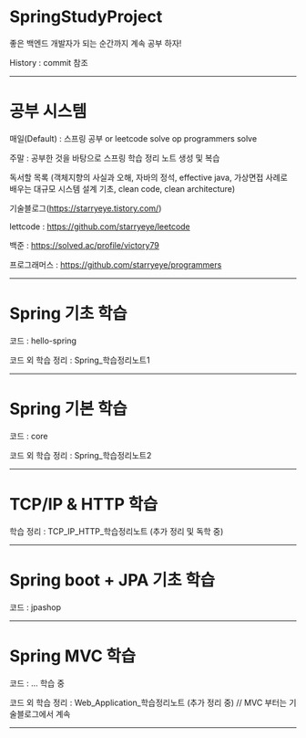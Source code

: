 # SpringStudyProject

좋은 백엔드 개발자가 되는 순간까지 계속 공부 하자!

History : commit 참조

---

# 공부 시스템

매일(Default) : 스프링 공부 or leetcode solve op programmers solve

주말 : 공부한 것을 바탕으로 스프링 학습 정리 노트 생성 및 복습 

독서할 목록 
(객체지향의 사실과 오해, 자바의 정석, effective java, 가상면접 사례로 배우는 대규모 시스템 설계 기초, clean code, clean architecture)

기술블로그(https://starryeye.tistory.com/)

lettcode : https://github.com/starryeye/leetcode

백준 : https://solved.ac/profile/victory79

프로그래머스 : https://github.com/starryeye/programmers

---

# Spring 기초 학습

코드 : hello-spring

코드 외 학습 정리 : Spring_학습정리노트1

---

# Spring 기본 학습

코드 : core

코드 외 학습 정리 : Spring_학습정리노트2

---

# TCP/IP & HTTP 학습 

학습 정리 : TCP_IP_HTTP_학습정리노트 (추가 정리 및 독학 중)

---

# Spring boot + JPA 기초 학습

코드 : jpashop

---

# Spring MVC 학습 

코드 : ... 학습 중

코드 외 학습 정리 : Web_Application_학습정리노트 (추가 정리 중) // MVC 부터는 기술블로그에서 계속

---
